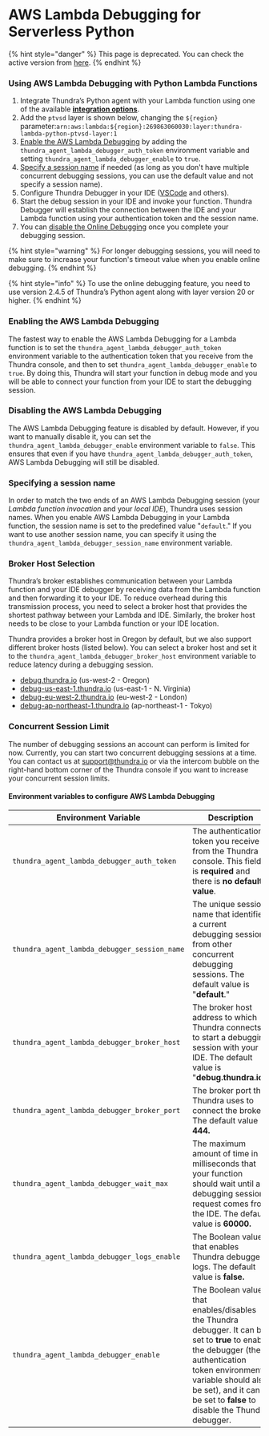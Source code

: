 # AWS Lambda Debugging for Serverless Python

{% hint style="danger" %}
This page is deprecated. You can check the active version from [here](https://docs.serverlessdebugger.com/).
{% endhint %}

### Using **AWS Lambda Debugging** with Python Lambda Functions

1. Integrate Thundra’s Python agent with your Lambda function using one of the available [**integration options**](https://apm.docs.thundra.io/python/integration-options).
2. Add the `ptvsd` layer is shown below, changing the `${region}` parameter:`arn:aws:lambda:${region}:269863060030:layer:thundra-lambda-python-ptvsd-layer:1`
3. [Enable the AWS Lambda Debugging](online-debugging.md#enabling-the-online-debugging) by adding the `thundra_agent_lambda_debugger_auth_token` environment variable and setting `thundra_agent_lambda_debugger_enable` to `true`.
4. [Specify a session name](online-debugging.md#specifying-a-session-name) if needed (as long as you don't have multiple concurrent debugging sessions, you can use the default value and not specify a session name).
5. Configure Thundra Debugger in your IDE ([VSCode](../ide-integrations/vscode-plugin/) and others).
6. Start the debug session in your IDE and invoke your function. Thundra Debugger will establish the connection between the IDE and your Lambda function using your authentication token and the session name.
7. You can [disable the Online Debugging](online-debugging.md#disabling-the-online-debugging) once you complete your debugging session.

{% hint style="warning" %}
For longer debugging sessions, you will need to make sure to increase your function's timeout value when you enable online debugging.
{% endhint %}

{% hint style="info" %}
To use the online debugging feature, you need to use version 2.4.5 of Thundra’s Python agent along with layer version 20 or higher.
{% endhint %}

### Enabling the **AWS Lambda Debugging**

The fastest way to enable the AWS Lambda Debugging for a Lambda function is to set the `thundra_agent_lambda_debugger_auth_token` environment variable to the authentication token that you receive from the Thundra console, and then to set `thundra_agent_lambda_debugger_enable` to `true`. By doing this, Thundra will start your function in debug mode and you will be able to connect your function from your IDE to start the debugging session.

### Disabling the **AWS Lambda Debugging**

The AWS Lambda Debugging feature is disabled by default. However, if you want to manually disable it, you can set the `thundra_agent_lambda_debugger_enable` environment variable to `false`. This ensures that even if you have `thundra_agent_lambda_debugger_auth_token`, AWS Lambda Debugging will still be disabled.

### Specifying a session name

In order to match the two ends of an AWS Lambda Debugging session (your _Lambda function invocation_ and your _local IDE_), Thundra uses session names. When you enable AWS Lambda Debugging in your Lambda function, the session name is set to the predefined value "`default`." If you want to use another session name, you can specify it using the `thundra_agent_lambda_debugger_session_name` environment variable.

### Broker Host Selection

Thundra’s broker establishes communication between your Lambda function and your IDE debugger by receiving data from the Lambda function and then forwarding it to your IDE. To reduce overhead during this transmission process, you need to select a broker host that provides the shortest pathway between your Lambda and IDE. Similarly, the broker host needs to be close to your Lambda function or your IDE location.

Thundra provides a broker host in Oregon by default, but we also support different broker hosts (listed below). You can select a broker host and set it to the `thundra_agent_lambda_debugger_broker_host` environment variable to reduce latency during a debugging session.

* [debug.thundra.io](http://debug.thundra.io/) (us-west-2 - Oregon)
* [debug-us-east-1.thundra.io](http://debug-us-east-1.thundra.io/) (us-east-1 - N. Virginia)
* [debug-eu-west-2.thundra.io](http://debug-eu-west-2.thundra.io/) (eu-west-2 - London)
* [debug-ap-northeast-1.thundra.io](http://debug-ap-northeast-1.thundra.io/) (ap-northeast-1 - Tokyo)

### Concurrent Session Limit

The number of debugging sessions an account can perform is limited for now. Currently, you can start two concurrent debugging sessions at a time. You can contact us at [support@thundra.io](mailto:support@thundra.io) or via the intercom bubble on the right-hand bottom corner of the Thundra console if you want to increase your concurrent session limits.

#### Environment variables to configure AWS Lambda Debugging

| Environment Variable                         | Description                                                                                                                                                                                                                                        |
| -------------------------------------------- | -------------------------------------------------------------------------------------------------------------------------------------------------------------------------------------------------------------------------------------------------- |
| `thundra_agent_lambda_debugger_auth_token`   | The authentication token you receive from the Thundra console. This field is **required** and there is **no default value**.                                                                                                                       |
| `thundra_agent_lambda_debugger_session_name` | The unique session name that identifies a current debugging session from other concurrent debugging sessions. The default value is "**default**."                                                                                                  |
| `thundra_agent_lambda_debugger_broker_host`  | The broker host address to which Thundra connects to start a debugging session with your IDE. The default value is "**debug.thundra.io**."                                                                                                         |
| `thundra_agent_lambda_debugger_broker_port`  | The broker port that Thundra uses to connect the broker. The default value is **444.**                                                                                                                                                             |
| `thundra_agent_lambda_debugger_wait_max`     | The maximum amount of time in milliseconds that your function should wait until a debugging session request comes from the IDE. The default value is **60000.**                                                                                    |
| `thundra_agent_lambda_debugger_logs_enable`  | The Boolean value that enables Thundra debugger logs. The default value is  **false.**                                                                                                                                                             |
| `thundra_agent_lambda_debugger_enable`       | The Boolean value that enables/disables the Thundra debugger. It can be set to **true** to enable the debugger (the authentication token environment variable should also be set), and it can be set to **false** to disable the Thundra debugger. |
